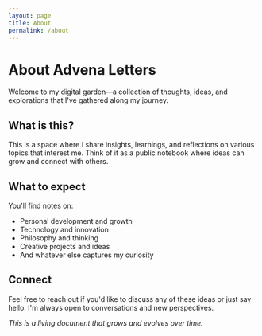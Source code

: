 ```yaml
---
layout: page
title: About
permalink: /about
---
```


# About Advena Letters

Welcome to my digital garden—a collection of thoughts, ideas, and explorations that I've gathered along my journey.

## What is this?

This is a space where I share insights, learnings, and reflections on various topics that interest me. Think of it as a public notebook where ideas can grow and connect with others.

## What to expect

You'll find notes on:
- Personal development and growth
- Technology and innovation
- Philosophy and thinking
- Creative projects and ideas
- And whatever else captures my curiosity

## Connect

Feel free to reach out if you'd like to discuss any of these ideas or just say hello. I'm always open to conversations and new perspectives.

*This is a living document that grows and evolves over time.*
